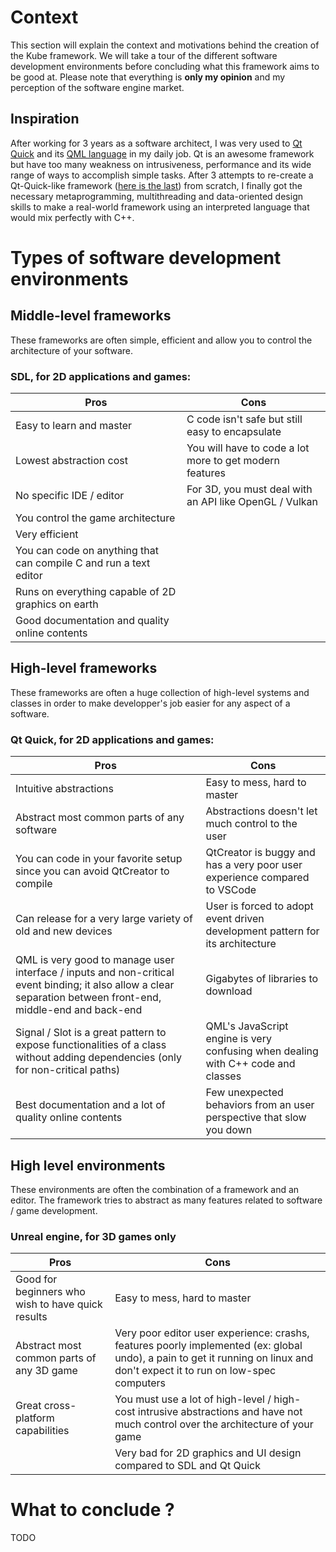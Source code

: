 # Context
This section will explain the context and motivations behind the creation of the Kube framework.
We will take a tour of the different software development environments before concluding what this framework aims to be good at.
Please note that everything is **only my opinion** and my perception of the software engine market.

## Inspiration
After working for 3 years as a software architect, I was very used to [Qt Quick](https://doc.qt.io/qt-5/qtquick-index.html) and its [QML language](https://doc.qt.io/qt-5/qtqml-index.html) in my daily job. Qt is an awesome framework but have too many weakness on intrusiveness, performance and its wide range of ways to accomplish simple tasks.
After 3 attempts to re-create a Qt-Quick-like framework ([here is the last](https://github.com/MatthieuMv/openApp)) from scratch, I finally got the necessary metaprogramming, multithreading and data-oriented design skills to make a real-world framework using an interpreted language that would mix perfectly with C++.

# Types of software development environments

## Middle-level frameworks

These frameworks are often simple, efficient and allow you to control the architecture of your software.

### **SDL**, for 2D applications and games:
| Pros | Cons |
|-|-|
| Easy to learn and master | C code isn't safe but still easy to encapsulate |
| Lowest abstraction cost | You will have to code a lot more to get modern features |
| No specific IDE / editor | For 3D, you must deal with an API like OpenGL / Vulkan |
| You control the game architecture | |
| Very efficient | |
| You can code on anything that can compile C and run a text editor | |
| Runs on everything capable of 2D graphics on earth | |
| Good documentation and quality online contents | |

## High-level frameworks

These frameworks are often a huge collection of high-level systems and classes in order to make developper's job easier for any aspect of a software.

### **Qt Quick**, for 2D applications and games:
| Pros | Cons |
|-|-|
| Intuitive abstractions | Easy to mess, hard to master |
| Abstract most common parts of any software | Abstractions doesn't let much control to the user |
| You can code in your favorite setup since you can avoid QtCreator to compile | QtCreator is buggy and has a very poor user experience compared to VSCode |
| Can release for a very large variety of old and new devices | User is forced to adopt event driven development pattern for its architecture |
| QML is very good to manage user interface / inputs and non-critical event binding; it also allow a clear separation between front-end, middle-end and back-end | Gigabytes of libraries to download |
| Signal / Slot is a great pattern to expose functionalities of a class without adding dependencies (only for non-critical paths) | QML's JavaScript engine is very confusing when dealing with C++ code and classes |
| Best documentation and a lot of quality online contents | Few unexpected behaviors from an user perspective that slow you down |

## High level environments

These environments are often the combination of a framework and an editor. The framework tries to abstract as many features related to software / game development.

### **Unreal engine**, for 3D games only
| Pros | Cons |
|-|-|
| Good for beginners who wish to have quick results | Easy to mess, hard to master |
| Abstract most common parts of any 3D game | Very poor editor user experience: crashs, features poorly implemented (ex: global undo), a pain to get it running on linux and don't expect it to run on low-spec computers |
| Great cross-platform capabilities | You must use a lot of high-level / high-cost intrusive abstractions and have not much control over the architecture of your game |
| | Very bad for 2D graphics and UI design compared to SDL and Qt Quick |

# What to conclude ?

TODO